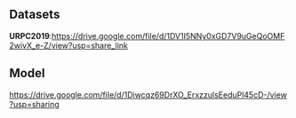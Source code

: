 ## Datasets 
**URPC2019**:https://drive.google.com/file/d/1DV1I5NNy0xGD7V9uGeQoOMF2wivX_e-Z/view?usp=share_link
## Model
https://drive.google.com/file/d/1Diwcqz69DrXO_ErxzzulsEeduPl45cD-/view?usp=sharing